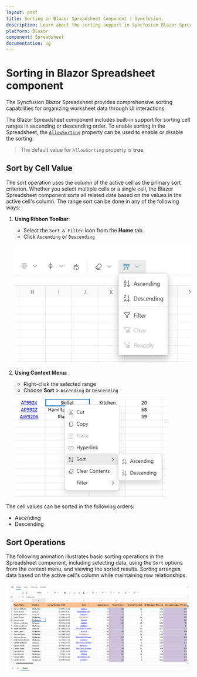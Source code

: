 ```yaml
---
layout: post
title: Sorting in Blazor Spreadsheet Component | Syncfusion.
description: Learn about the sorting support in Syncfusion Blazor Spreadsheet component and how to organize your data efficiently | Syncfusion.
platform: Blazor
component: Spreadsheet
documentation: ug
---
```


# Sorting in Blazor Spreadsheet component

The Syncfusion Blazor Spreadsheet provides comprehensive sorting capabilities for organizing worksheet data through UI interactions.

The Blazor Spreadsheet component includes built-in support for sorting cell ranges in ascending or descending order. To enable sorting in the Spreadsheet, the [`AllowSorting`](https://help.syncfusion.com/cr/blazor/Syncfusion.Blazor.Spreadsheet.SfSpreadsheet.html#Syncfusion_Blazor_Spreadsheet_SfSpreadsheet_AllowSorting) property can be used to enable or disable the sorting.
>  The default value for `AllowSorting` property is **true**.

## Sort by Cell Value

The sort operation uses the column of the active cell as the primary sort criterion. Whether you select multiple cells or a single cell, the Blazor Spreadsheet component sorts all related data based on the values in the active cell's column. The range sort can be done in any of the following ways:

1. **Using Ribbon Toolbar**:
   - Select the `Sort & Filter` icon from the **Home** tab
   - Click `Ascending` or `Descending`

   ![UI showing ribbon sort option](./images/ribbon-sort.png)
2. **Using Context Menu**:
   - Right-click the selected range
   - Choose **Sort** > `Ascending` or `Descending`

   ![UI showing contextmenu sort option](./images/contextmenu-sort.png)

The cell values can be sorted in the following orders:
* Ascending
* Descending

## Sort Operations

The following animation illustrates basic sorting operations in the Spreadsheet component, including selecting data, using the `Sort` options from the context menu, and viewing the sorted results. Sorting arranges data based on the active cell's column while maintaining row relationships.

![sorting](./images/sorting.gif)
